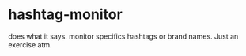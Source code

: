 # hashtag-monitor
does what it says. monitor specifics hashtags or brand names. Just an exercise atm. 
